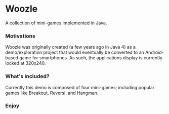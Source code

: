 # Woozle

A collection of mini-games implemented in Java.

### Motivations

Woozle was originally created (a few years ago in Java 4) as a demo/exploration project that would
eventually be converted to an Android-based game for smartphones. As such, the applications display
is currently locked at 320x240.

### What's included?

Currently this demo is composed of four mini-games; including popular games like Breakout, Reversi, and Hangman. 

### Enjoy



    
    

